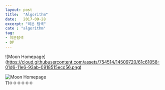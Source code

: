 ```yaml
---
layout: post
title:  "Algorithm"
date:   2017-09-28
excerpt: "이분 탐색"
cate : "algorithm"
tag:
- 이분탐색 
- DP
---
```


![Moon Homepage]
(https://cloud.githubusercontent.com/assets/754514/14509720/61c61058-01d6-11e6-93ab-0918515ecd56.png)   

![Moon Homepage](https://cloud.githubusercontent.com/assets/754514/14509720/61c61058-01d6-11e6-93ab-0918515ecd56.png)   
11ㅇㅇㅇㅇㅇㅇ